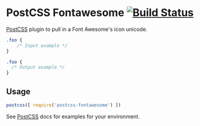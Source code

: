 # PostCSS Fontawesome [![Build Status][ci-img]][ci]

[PostCSS] plugin to pull in a Font Awesome's icon unicode.

[PostCSS]: https://github.com/postcss/postcss
[ci-img]:  https://travis-ci.org/dan-gamble/postcss-fontawesome.svg
[ci]:      https://travis-ci.org/dan-gamble/postcss-fontawesome

```css
.foo {
    /* Input example */
}
```

```css
.foo {
  /* Output example */
}
```

## Usage

```js
postcss([ require('postcss-fontawesome') ])
```

See [PostCSS] docs for examples for your environment.

